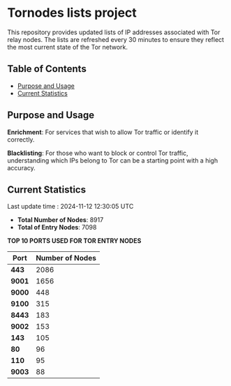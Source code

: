 # Tornodes lists project

This repository provides updated lists of IP addresses associated with Tor relay nodes. The lists are refreshed every 30 minutes to ensure they reflect the most current state of the Tor network.

## Table of Contents

- [Purpose and Usage](#purpose-and-usage)
- [Current Statistics](#current-statistics)


## Purpose and Usage

**Enrichment**: For services that wish to allow Tor traffic or identify it correctly.

**Blacklisting**: For those who want to block or control Tor traffic, understanding which IPs belong to Tor can be a starting point with a high accuracy.

## Current Statistics

Last update time : 2024-11-12 12:30:05 UTC

- **Total Number of Nodes**: 8917
- **Total of Entry Nodes**: 7098

**TOP 10 PORTS USED FOR TOR ENTRY NODES**

| **Port** | **Number of Nodes** |
|------|-----------------|
| **443**   | 2086  |
| **9001**   | 1656  |
| **9000**   | 448  |
| **9100**   | 315  |
| **8443**   | 183  |
| **9002**   | 153  |
| **143**   | 105  |
| **80**   | 96  |
| **110**   | 95  |
| **9003**   | 88  |


